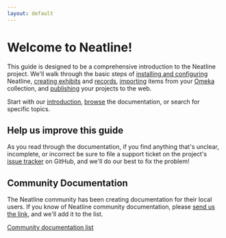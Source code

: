 ```yaml
---
layout: default
---
```

# Welcome to Neatline!

This guide is designed to be a comprehensive introduction to the Neatline project. We'll walk through the basic steps of [installing and configuring](installing-neatline.html) Neatline, [creating exhibits](exhibits-overview.html) and [records](records-overview.html), [importing](creating-records.html#bulk-importing-omeka-items) items from your [Omeka](http://omeka.org) collection, and [publishing](publishing-exhibits.html) your projects to the web.

Start with our [introduction](what-is-neatline.html), [browse](docs-TOC.html) the documentation, or search for specific topics.

## Help us improve this guide

As you read through the documentation, if you find anything that's unclear, incomplete, or incorrect be sure to file a support ticket on the project's [issue tracker](https://github.com/scholarslab/Neatline/issues) on GitHub, and we'll do our best to fix the problem!

## Community Documentation

The Neatline community has been creating documentation for their local users. If you know of Neatline community documentation, please [send us the link](mailto:scholarslab@virginia.edu), and we'll add it to the list.

[Community documentation list](communitydocs.html)
